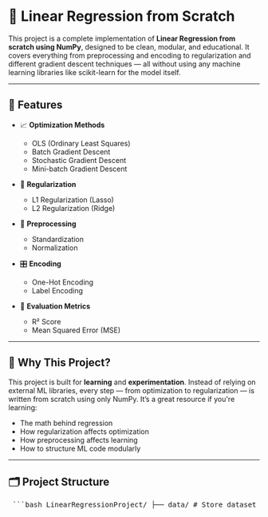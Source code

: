 # 🧠 Linear Regression from Scratch

This project is a complete implementation of **Linear Regression from scratch using NumPy**, designed to be clean, modular, and educational. It covers everything from preprocessing and encoding to regularization and different gradient descent techniques — all without using any machine learning libraries like scikit-learn for the model itself.

---

## 🚀 Features

- 📈 **Optimization Methods**
  - OLS (Ordinary Least Squares)
  - Batch Gradient Descent
  - Stochastic Gradient Descent
  - Mini-batch Gradient Descent

- 🧩 **Regularization**
  - L1 Regularization (Lasso)
  - L2 Regularization (Ridge)

- 🔧 **Preprocessing**
  - Standardization
  - Normalization

- 🎛️ **Encoding**
  - One-Hot Encoding
  - Label Encoding

- 📏 **Evaluation Metrics**
  - R² Score
  - Mean Squared Error (MSE)

---

## 🧠 Why This Project?

This project is built for **learning** and **experimentation**. Instead of relying on external ML libraries, every step — from optimization to regularization — is written from scratch using only NumPy. It’s a great resource if you're learning:

- The math behind regression
- How regularization affects optimization
- How preprocessing affects learning
- How to structure ML code modularly

---

## 🗂️ Project Structure
<pre lang="markdown"> ```bash LinearRegressionProject/ ├── data/ # Store dataset files here ├── models/ │ ├── linear_regression.py # OLS, Batch GD, SGD, Mini-Batch GD │ ├── regularization.py # Ridge (L2), Lasso (L1) │ ├── scaling.py # Standardization, Normalization │ └── encoding.py # One-Hot and Label Encoding ├── metrics/ │ └── evaluation.py # R² Score, MSE ├── notebook/ │ └── LinearRegressionDemo.ipynb # Jupyter Notebook for Demo ├── main.py # Script to run and test models ├── README.md # Project explanation and usage ``` </pre>
